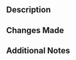 ## Description

<!-- Provide a brief summary of the changes in this PR. Include the problem you're solving and why this solution works. -->

## Changes Made

<!-- List the main changes made in this PR. Use bullet points for clarity. -->

## Additional Notes

<!-- Add any other context or information that reviewers may need. -->
